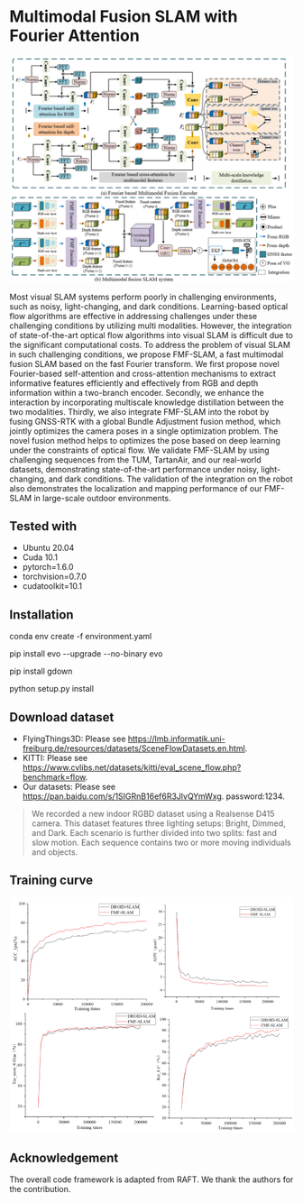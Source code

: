 
# Multimodal Fusion SLAM with Fourier Attention
![](block_diagram.png)

Most visual SLAM systems perform poorly in challenging environments, such as noisy, light-changing, and dark conditions. Learning-based optical flow algorithms are effective in addressing challenges under these challenging conditions by utilizing multi modalities. However, the integration of state-of-the-art optical flow algorithms into visual SLAM is difficult due to the significant computational costs. To address the problem of visual SLAM in such challenging conditions, we propose FMF-SLAM, a fast multimodal fusion SLAM based on the fast Fourier transform. We first propose novel Fourier-based self-attention and cross-attention mechanisms to extract informative features efficiently and effectively from RGB and depth information within a two-branch encoder. Secondly, we enhance the interaction by incorporating multiscale knowledge distillation between the two modalities. Thirdly, we also integrate FMF-SLAM into the robot by fusing GNSS-RTK with a global Bundle Adjustment fusion method, which jointly optimizes the camera poses in a single optimization problem. The novel fusion method helps to optimizes the pose based on deep learning under the constraints of optical flow. We validate FMF-SLAM by using challenging sequences from the TUM, TartanAir, and our real-world datasets, demonstrating state-of-the-art performance under noisy, light-changing, and dark conditions. The validation of the integration on the robot also demonstrates the localization and mapping performance of our FMF-SLAM in large-scale outdoor environments.

## Tested with
* Ubuntu 20.04
* Cuda 10.1
* pytorch=1.6.0
* torchvision=0.7.0
* cudatoolkit=10.1
## Installation 
conda env create -f environment.yaml

pip install evo --upgrade --no-binary evo

pip install gdown

python setup.py install

## Download dataset 
* FlyingThings3D: Please see https://lmb.informatik.uni-freiburg.de/resources/datasets/SceneFlowDatasets.en.html.
* KITTI: Please see https://www.cvlibs.net/datasets/kitti/eval_scene_flow.php?benchmark=flow.
* Our datasets: Please see https://pan.baidu.com/s/1SIGRnB16ef6R3JlvQYmWxg. password:1234.
<blockquote>
We recorded a new indoor RGBD dataset using a Realsense D415 camera. This dataset features three lighting setups: Bright, Dimmed, and Dark. Each scenario is further divided into two splits: fast and slow motion. Each sequence contains two or more moving individuals and objects.
</blockquote>

## Training curve
![](training_curve.png)
## Acknowledgement
The overall code framework is adapted from RAFT. We thank the authors for the contribution.
